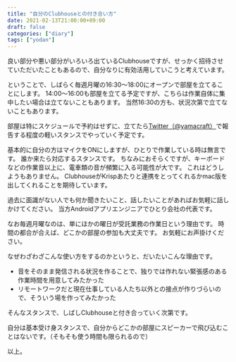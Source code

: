 ```yaml
---
title: "自分のClubhouseとの付き合い方"
date: 2021-02-13T21:00:00+09:00
draft: false
categories: ["diary"]
tags: ["yodan"]
---
```


良い部分や悪い部分がいろいろ出ているClubhouseですが、せっかく招待させていただいたこともあるので、自分なりに有効活用していこうと考えています。

ということで、しばらく毎週月曜の16:30〜18:00にオープンで部屋を立てることにします。
14:00〜16:00も部屋を立てる予定ですが、こちらは作業自体に集中したい場合は立てないこともあります。
当然16:30の方も、状況次第で立てないこともあります。

部屋は特にスケジュールで予約はせずに、立てたら[Twitter（@yamacraft）](https://twitter.com/yamacraft)で報告する程度の軽いスタンスでやっていく予定です。

基本的に自分の方はマイクをONにしますが、ひとりで作業している時は無言です。
誰か来たら対応するスタンスです。
ちなみにおそらくですが、キーボードなどの作業音以上に、電車類の音が頻繁に入る可能性が大です。
これはどうしようもありません。
ClubhouseがKrispあたりと連携をとってくれるかmac版を出してくれることを期待しています。

過去に面識がない人でも何か聞きたいこと、話したいことがあればお気軽に話しかけてください。
当方Androidアプリエンジニアでひとり会社の代表です。

なお毎週月曜なのは、単にほかの曜日が受託業務の作業日という理由です。
時間の都合が合えば、どこかの部屋の参加も大丈夫です。
お気軽にお声掛けください。

なぜわざわざこんな使い方をするのかというと、だいたいこんな理由です。

* 音をそのまま発信される状況を作ることで、独りでは作れない緊張感のある作業時間を用意してみたかった
* リモートワークだと現在仕事している人たち以外との接点が作りづらいので、そういう場を作ってみたかった

そんなスタンスで、しばしClubhouseと付き合っていく次第です。

自分は基本受け身スタンスで、自分からどこかの部屋にスピーカーで飛び込むことはないです。（そもそも使う時間も限られるので）

以上。